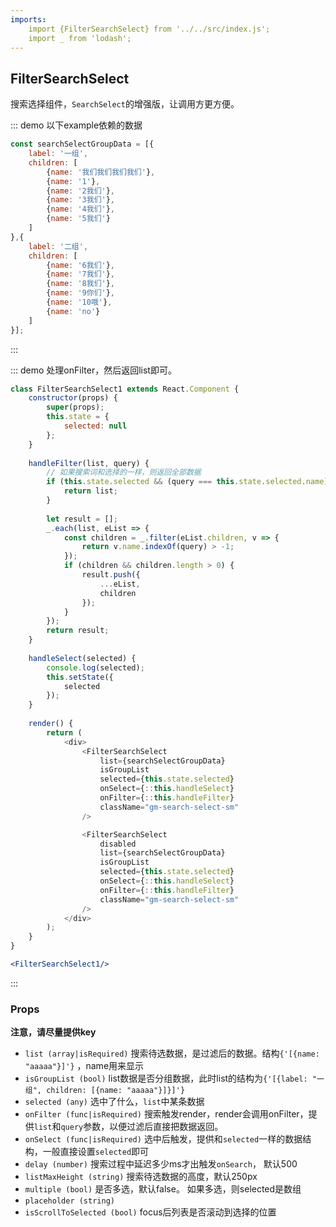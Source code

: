 ```yaml
---
imports:
    import {FilterSearchSelect} from '../../src/index.js';
    import _ from 'lodash';
---
```

## FilterSearchSelect

搜索选择组件，`SearchSelect`的增强版，让调用方更方便。

::: demo 以下example依赖的数据
```js
const searchSelectGroupData = [{
    label: '一组',
    children: [
        {name: '我们我们我们我们'},
        {name: '1'},
        {name: '2我们'},
        {name: '3我们'},
        {name: '4我们'},
        {name: '5我们'}
    ]
},{
    label: '二组',
    children: [
        {name: '6我们'},
        {name: '7我们'},
        {name: '8我们'},
        {name: '9你们'},
        {name: '10哦'},
        {name: 'no'}
    ]
}];
```
:::

::: demo 处理onFilter，然后返回list即可。
```js
class FilterSearchSelect1 extends React.Component {
    constructor(props) {
        super(props);
        this.state = {
            selected: null
        };
    }
    
    handleFilter(list, query) {
        // 如果搜索词和选择的一样，则返回全部数据
        if (this.state.selected && (query === this.state.selected.name)) {
            return list;
        }
        
        let result = [];
        _.each(list, eList => {
            const children = _.filter(eList.children, v => {
                return v.name.indexOf(query) > -1;
            });
            if (children && children.length > 0) {
                result.push({
                    ...eList,
                    children
                });
            }
        });
        return result;
    }
    
    handleSelect(selected) {
        console.log(selected);
        this.setState({
            selected
        });
    }
    
    render() {
        return (
            <div>
                <FilterSearchSelect
                    list={searchSelectGroupData}
                    isGroupList
                    selected={this.state.selected}
                    onSelect={::this.handleSelect}
                    onFilter={::this.handleFilter}
                    className="gm-search-select-sm"
                />

                <FilterSearchSelect
                    disabled
                    list={searchSelectGroupData}
                    isGroupList
                    selected={this.state.selected}
                    onSelect={::this.handleSelect}
                    onFilter={::this.handleFilter}
                    className="gm-search-select-sm"
                />
            </div>
        );
    }
}
```
```jsx
<FilterSearchSelect1/>
```
:::

### Props
**注意，请尽量提供key**
- `list (array|isRequired)` 搜索待选数据，是过滤后的数据。结构`{'[{name: "aaaaa"}]'}` ，name用来显示
- `isGroupList (bool)` list数据是否分组数据，此时list的结构为`{'[{label: "一组", children: [{name: "aaaaa"}]}]'}`
- `selected (any)` 选中了什么，`list`中某条数据
- `onFilter (func|isRequired)` 搜索触发render，render会调用onFilter，提供`list`和`query`参数，以便过滤后直接把数据返回。 
- `onSelect (func|isRequired)` 选中后触发，提供和`selected`一样的数据结构，一般直接设置`selected`即可
- `delay (number)` 搜索过程中延迟多少ms才出触发`onSearch`， 默认500
- `listMaxHeight (string)` 搜索待选数据的高度，默认250px
- `multiple (bool)` 是否多选，默认false。 如果多选，则selected是数组
- `placeholder (string)`
- `isScrollToSelected (bool)` focus后列表是否滚动到选择的位置
